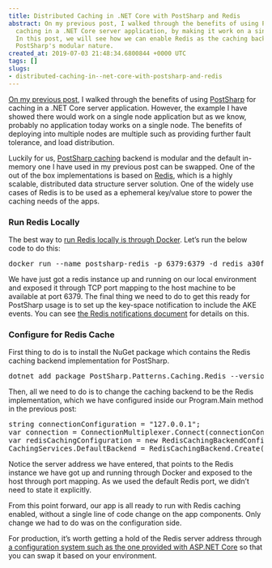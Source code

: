 ```yaml
---
title: Distributed Caching in .NET Core with PostSharp and Redis
abstract: On my previous post, I walked through the benefits of using PostSharp for
  caching in a .NET Core server application, by making it work on a single node application.
  In this post, we will see how we can enable Redis as the caching backend through
  PostSharp's modular nature.
created_at: 2019-07-03 21:48:34.6800844 +0000 UTC
tags: []
slugs:
- distributed-caching-in--net-core-with-postsharp-and-redis
---
```


<p><a href="http://www.tugberkugurlu.com/archive/declarative-coding-approach-to-caching-in--net-core-with-postsharp" target="_blank">On my previous post</a>, I walked through the benefits of using <a href="https://www.postsharp.net/?utm_source=blog&amp;utm_medium=tugberk&amp;utm_campaign=06_2019">PostSharp</a> for caching in a .NET Core server application. However, the example I have showed there would work on a single node application but as we know, probably no application today works on a single node. The benefits of deploying into multiple nodes are multiple such as providing further fault tolerance, and load distribution.</p><p>Luckily for us, <a href="https://doc.postsharp.net/caching?utm_source=blog&amp;utm_medium=tugberk&amp;utm_campaign=06_2019" target="_blank">PostSharp caching</a> backend is modular and the default in-memory one I have used in my previous post can be swapped. One of the out of the box implementations is based on <a href="https://doc.postsharp.net/caching-redis/?utm_source=blog&amp;utm_medium=tugberk&amp;utm_campaign=06_2019" target="_blank">Redis</a>, which is a highly scalable, distributed data structure server solution. One of the widely use cases of Redis is to be used as a ephemeral key/value store to power the caching needs of the apps.</p><h3>Run Redis Locally</h3><p>The best way to <a href="https://hub.docker.com/_/redis/" target="_blank">run Redis locally is through Docker</a>. Let’s run the below code to do this:</p>
<p>
</p><pre>docker run --name postsharp-redis -p 6379:6379 -d redis a30f1c1e991e0159fb5f96dfb053f50c50726101907c7f76d319d5e987a6cf3a
</pre>
<p></p>
<p>We have just got a redis instance up and running on our local environment and exposed it through TCP port mapping to the host machine to be available at port 6379. The final thing we need to do to get this ready for PostSharp usage is to set up the key-space notification to include the AKE events. You can see <a href="https://redis.io/topics/notifications#configuration" target="_blank">the Redis notifications document</a> for details on this.</p><h3>Configure for Redis Cache</h3><p>First thing to do is to install the NuGet package which contains the Redis&nbsp; caching backend implementation for PostSharp.</p><p>
</p><pre>dotnet add package PostSharp.Patterns.Caching.Redis --version 6.2.8
</pre>
<p></p><p>Then, all we need to do is to change the caching backend to be the Redis implementation, which we have configured inside our Program.Main method in the previous post:</p><p>
</p><pre>string connectionConfiguration = "127.0.0.1";
var connection = ConnectionMultiplexer.Connect(connectionConfiguration);
var redisCachingConfiguration = new RedisCachingBackendConfiguration();
CachingServices.DefaultBackend = RedisCachingBackend.Create(connection, redisCachingConfiguration);
</pre>
<p></p><p>Notice the server address we have entered, that points to the Redis instance we have got up and running through Docker and exposed to the host through port mapping. As we used the default Redis port, we didn’t need to state it explicitly.</p><p>From this point forward, our app is all ready to run with Redis caching enabled, without a single line of code change on the app components. Only change we had to do was on the configuration side.</p><p>For production, it’s worth getting a hold of the Redis server address through <a href="https://docs.microsoft.com/en-us/aspnet/core/fundamentals/configuration/?view=aspnetcore-2.2" target="_blank">a configuration system such as the one provided with ASP.NET Core</a> so that you can swap it based on your environment.</p>